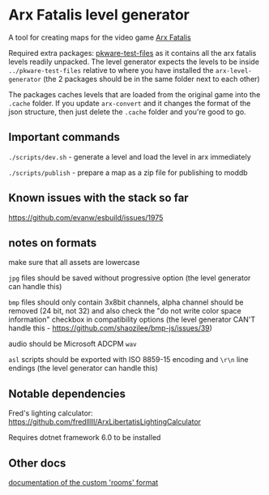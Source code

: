 # Arx Fatalis level generator

A tool for creating maps for the video game [Arx Fatalis](https://en.wikipedia.org/wiki/Arx_Fatalis)

Required extra packages: [pkware-test-files](https://github.com/arx-tools/pkware-test-files)
as it contains all the arx fatalis levels readily unpacked. The level generator expects the levels to be
inside `../pkware-test-files` relative to where you have installed the `arx-level-generator` (the 2 packages
should be in the same folder next to each other)

The packages caches levels that are loaded from the original game into the `.cache` folder. If you update
`arx-convert` and it changes the format of the json structure, then just delete the `.cache` folder and you're
good to go.

## Important commands

`./scripts/dev.sh` - generate a level and load the level in arx immediately

`./scripts/publish` - prepare a map as a zip file for publishing to moddb

## Known issues with the stack so far

https://github.com/evanw/esbuild/issues/1975

## notes on formats

make sure that all assets are lowercase

`jpg` files should be saved without progressive option (the level generator can handle this)

`bmp` files should only contain 3x8bit channels, alpha channel should be removed (24 bit, not 32) and also check the
"do not write color space information" checkbox in compatibility options (the level generator CAN'T handle this - https://github.com/shaozilee/bmp-js/issues/39)

audio should be Microsoft ADCPM `wav`

`asl` scripts should be exported with ISO 8859-15 encoding and `\r\n` line endings (the level generator can handle this)

## Notable dependencies

Fred's lighting calculator: https://github.com/fredlllll/ArxLibertatisLightingCalculator

Requires dotnet framework 6.0 to be installed

## Other docs

[documentation of the custom 'rooms' format](docs/rooms.md)

